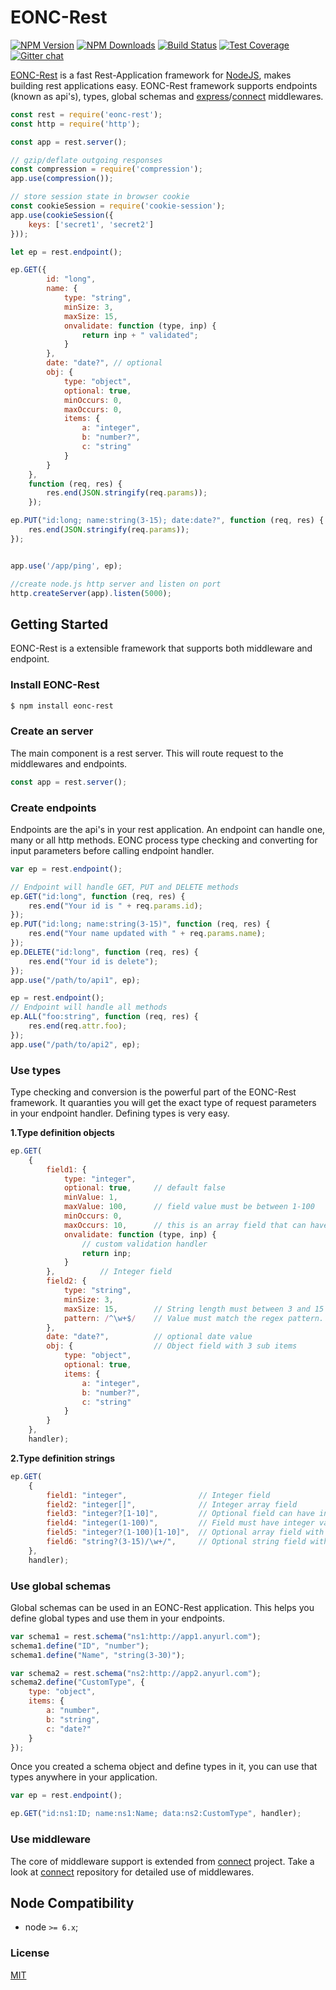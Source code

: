 # EONC-Rest

[![NPM Version][npm-image]][npm-url]
[![NPM Downloads][downloads-image]][downloads-url]
[![Build Status][travis-image]][travis-url]
[![Test Coverage][coveralls-image]][coveralls-url]
[![Gitter chat](https://badges.gitter.im/panates/eonc-rest.svg)][gitter-url]

[EONC-Rest](https://github.com/panates/eonc-rest) is a fast Rest-Application framework for [NodeJS](http://nodejs.org), makes building rest applications easy.
EONC-Rest framework supports  endpoints (known as api's), types, global schemas and [express](https://github.com/expressjs/express)/[connect](https://github.com/senchalabs/connect) middlewares.


```js
const rest = require('eonc-rest');
const http = require('http');

const app = rest.server();

// gzip/deflate outgoing responses
const compression = require('compression');
app.use(compression());

// store session state in browser cookie
const cookieSession = require('cookie-session');
app.use(cookieSession({
    keys: ['secret1', 'secret2']
}));

let ep = rest.endpoint();

ep.GET({
        id: "long",
        name: {
            type: "string",
            minSize: 3,
            maxSize: 15,
            onvalidate: function (type, inp) {
                return inp + " validated";
            }
        },
        date: "date?", // optional
        obj: {
            type: "object",
            optional: true,
            minOccurs: 0,
            maxOccurs: 0,
            items: {
                a: "integer",
                b: "number?",
                c: "string"
            }
        }
    },
    function (req, res) {
        res.end(JSON.stringify(req.params));
    });

ep.PUT("id:long; name:string(3-15); date:date?", function (req, res) {
    res.end(JSON.stringify(req.params));
});


app.use('/app/ping', ep);

//create node.js http server and listen on port
http.createServer(app).listen(5000);
```
## Getting Started

EONC-Rest is a extensible framework that supports both middleware and endpoint.

### Install EONC-Rest

```sh
$ npm install eonc-rest
```

### Create an server

The main component is a rest server. This will route request to the middlewares and endpoints.

```js
const app = rest.server();
```
### Create endpoints

Endpoints are the api's in your rest application. An endpoint can handle one, many or all http methods. EONC process type checking and converting for input parameters before calling endpoint handler.  

```js
var ep = rest.endpoint();

// Endpoint will handle GET, PUT and DELETE methods
ep.GET("id:long", function (req, res) {
    res.end("Your id is " + req.params.id);
});
ep.PUT("id:long; name:string(3-15)", function (req, res) {
    res.end("Your name updated with " + req.params.name);
});
ep.DELETE("id:long", function (req, res) {
    res.end("Your id is delete");
});
app.use("/path/to/api1", ep);

ep = rest.endpoint();
// Endpoint will handle all methods
ep.ALL("foo:string", function (req, res) {
    res.end(req.attr.foo);
});
app.use("/path/to/api2", ep);
```

### Use types
Type checking and conversion is the powerful part of the EONC-Rest framework. It quaranties you will get the exact type of request parameters in your endpoint handler. Defining types is very easy.

**1.Type definition objects**
```js
ep.GET(
    {
        field1: {
            type: "integer",
            optional: true,     // default false
            minValue: 1,
            maxValue: 100,      // field value must be between 1-100
            minOccurs: 0,
            maxOccurs: 10,      // this is an array field that can have 10 items max
            onvalidate: function (type, inp) {
                // custom validation handler
                return inp;
            }
        },          // Integer field
        field2: {
            type: "string",
            minSize: 3,
            maxSize: 15,        // String length must between 3 and 15
            pattern: /^\w+$/    // Value must match the regex pattern.
        },
        date: "date?",          // optional date value
        obj: {                  // Object field with 3 sub items
            type: "object",
            optional: true,
            items: {
                a: "integer",
                b: "number?",
                c: "string"
            }
        }
    },
    handler);
```

**2.Type definition strings**
```js
ep.GET(
    {
        field1: "integer",                // Integer field
        field2: "integer[]",              // Integer array field
        field3: "integer?[1-10]",         // Optional field can have integer array that have at least 1, max 10 items
        field4: "integer(1-100)",         // Field must have integer values between 1 and 100 
        field5: "integer?(1-100)[1-10]",  // Optional array field with value range checking   
        field6: "string?(3-15)/\w+/",     // Optional string field with value pattern checking
    },
    handler);
```

### Use global schemas
Global schemas can be used in an EONC-Rest application. This helps you define global types and use them in your endpoints. 

```js
var schema1 = rest.schema("ns1:http://app1.anyurl.com");
schema1.define("ID", "number");
schema1.define("Name", "string(3-30)");

var schema2 = rest.schema("ns2:http://app2.anyurl.com");
schema2.define("CustomType", {
    type: "object",
    items: {
        a: "number",
        b: "string",
        c: "date?"
    }
});
```
Once you created a schema object and define types in it, you can use that types anywhere in your application.

```js
var ep = rest.endpoint();

ep.GET("id:ns1:ID; name:ns1:Name; data:ns2:CustomType", handler);


```

### Use middleware

The core of middleware support is extended from [connect](https://github.com/senchalabs/connect) project. Take a look at [connect](https://github.com/senchalabs/connect) repository for detailed use of middlewares. 

## Node Compatibility

  - node `>= 6.x`;
  
### License
[MIT](LICENSE)

[npm-image]: https://img.shields.io/npm/v/eonc-rest.svg
[npm-url]: https://npmjs.org/package/eonc-rest
[travis-image]: https://img.shields.io/travis/panates/eonc-rest/master.svg
[travis-url]: https://travis-ci.org/panates/eonc-rest
[coveralls-image]: https://img.shields.io/coveralls/panates/eonc-rest/master.svg
[coveralls-url]: https://coveralls.io/r/panates/eonc-rest
[downloads-image]: https://img.shields.io/npm/dm/eonc-rest.svg
[downloads-url]: https://npmjs.org/package/eonc-rest
[gitter-url]: https://gitter.im/panates/eonc-rest?utm_source=badge&utm_medium=badge&utm_campaign=pr-badge&utm_content=badge